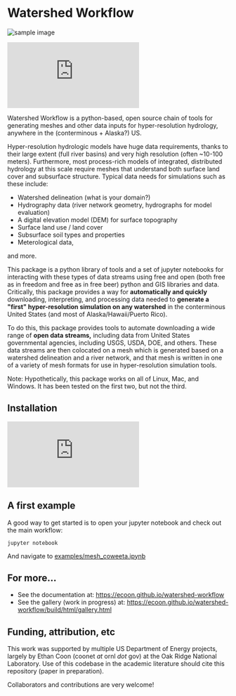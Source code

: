 # Watershed Workflow

![sample image](https://ecoon.github.io/watershed-workflow/build/html/_images/watershed_workflow.png "Example output of the Coweeta Hydrologic Lab watersheds across scales.")

![Please prefer to see our documentation.](https://ecoon.github.io/watershed-workflow/build/html/index.html)

Watershed Workflow is a python-based, open source chain of tools for generating meshes and other data inputs for hyper-resolution hydrology, anywhere in the (conterminous + Alaska?) US.  

Hyper-resolution hydrologic models have huge data requirements, thanks to their large extent (full river basins) and very high resolution (often ~10-100 meters).  Furthermore, most process-rich models of integrated, distributed hydrology at this scale require meshes that understand both surface land cover and subsurface structure.  Typical data needs for simulations such as these include:

* Watershed delineation (what is your domain?)
* Hydrography data (river network geometry, hydrographs for model evaluation)
* A digital elevation model (DEM) for surface topography
* Surface land use / land cover
* Subsurface soil types and properties
* Meterological data,

and more.

This package is a python library of tools and a set of jupyter notebooks for interacting with these types of data streams using free and open (both free as in freedom and free as in free beer) python and GIS libraries and data.  Critically, this package provides a way for **automatically and quickly** downloading, interpreting, and processing data needed to **generate a "first" hyper-resolution simulation on any watershed** in the conterminous United States (and most of Alaska/Hawaii/Puerto Rico).

To do this, this package provides tools to automate downloading a wide range of **open data streams,** including data from United States governmental agencies, including USGS, USDA, DOE, and others.  These data streams are then colocated on a mesh which is generated based on a watershed delineation and a river network, and that mesh is written in one of a variety of mesh formats for use in hyper-resolution simulation tools.

Note: Hypothetically, this package works on all of Linux, Mac, and Windows.  It has been tested on the first two, but not the third.

## Installation

![Visit our Installation documentation.](https://ecoon.github.io/watershed-workflow/build/html/install.html)


## A first example

A good way to get started is to open your jupyter notebook and check out the main workflow:

    jupyter notebook

And navigate to [examples/mesh_coweeta.ipynb](https://github.com/ecoon/watershed-workflow/blob/master/examples/mesh_coweeta.ipynb)


## For more...

* See the documentation at: https://ecoon.github.io/watershed-workflow
* See the gallery (work in progress) at: https://ecoon.github.io/watershed-workflow/build/html/gallery.html

## Funding, attribution, etc

This work was supported by multiple US Department of Energy projects, largely by Ethan Coon (coonet _at_ ornl _dot_ gov) at the Oak Ridge National Laboratory.  Use of this codebase in the academic literature should cite this repository (paper in preparation).

Collaborators and contributions are very welcome!
